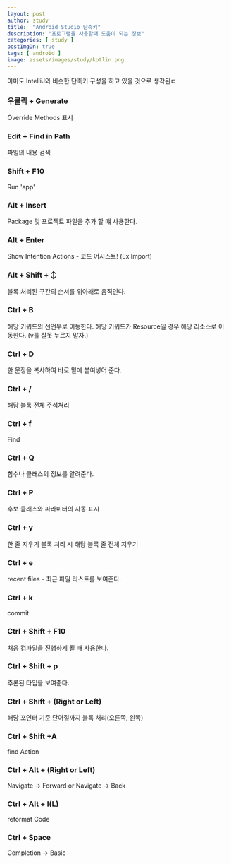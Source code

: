 ```yaml
---
layout: post
author: study
title:  "Android Studio 단축키"
description: "프로그램을 사용할때 도움이 되는 정보"
categories: [ study ]
postImgOn: true
tags: [ android ]
image: assets/images/study/kotlin.png
---
```

 
아마도 IntelliJ와 비슷한 단축키 구성을 하고 있을 것으로 생각된ㄷ.


### 우클릭 + Generate 
Override Methods 표시

### Edit + Find in Path
파일의 내용 검색
### Shift + F10
Run 'app'

### Alt + Insert 
Package 및 프로젝트 파일을 추가 할 떄 사용한다.

### Alt + Enter
Show Intention Actions - 코드 어시스트! (Ex Import)

### Alt + Shift + ↕
블록 처리된 구간의 순서를 위아래로 움직인다.
 
### Ctrl + B
해당 키워드의 선언부로 이동한다.
해당 키워드가 Resource일 경우 해당 리소스로 이동한다. (v를 잘못 누르지 말자.)

### Ctrl + D
한 문장을 복사하여 바로 밑에 붙여넣어 준다.

### Ctrl + /
해당 블록 전체 주석처리

### Ctrl + f
Find

### Ctrl + Q
함수나 클래스의 정보를 알려준다.

### Ctrl + P
후보 클래스와 파라미터의 자동 표시

### Ctrl + y
한 줄 지우기
블록 처리 시 해당 블록 줄 전체 지우기

### Ctrl + e
recent files - 최근 파일 리스트를 보여준다.

### Ctrl + k
commit

### Ctrl + Shift + F10 
처음 컴파일을 진행하게 될 때 사용한다.

### Ctrl + Shift + p
추론된 타입을 보여준다.

### Ctrl + Shift + (Right or Left)
해당 포인터 기준 단어절까지 블록 처리(오른쪽, 왼쪽)

### Ctrl + Shift +A
find Action

### Ctrl + Alt + (Right or Left)
Navigate -> Forward or Navigate -> Back

### Ctrl + Alt + l(L)
reformat Code

### Ctrl + Space
Completion -> Basic

